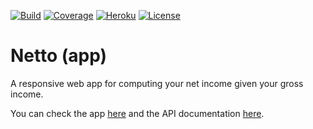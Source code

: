 [![Build](https://github.com/avalloneandrea/netto-app/actions/workflows/build.yml/badge.svg)](https://github.com/avalloneandrea/netto-app/actions/workflows/build.yml)
[![Coverage](https://codecov.io/gh/avalloneandrea/netto-app/branch/master/graph/badge.svg?token=3xaxKdt0B0)](https://codecov.io/gh/avalloneandrea/netto-app)
[![Heroku](https://img.shields.io/badge/deploy-active-brightgreen.svg?logo=heroku&logoColor=violet)](https://github.com/avalloneandrea/netto-app/deployments)
[![License](https://img.shields.io/github/license/avalloneandrea/netto-app.svg?color=bright)](https://github.com/avalloneandrea/netto-app/blob/master/LICENSE)

# Netto (app)

A responsive web app for computing your net income given your gross income.

You can check the app [here](https://nettoapp.herokuapp.com) and the API documentation [here](https://nettoapi.herokuapp.com).
